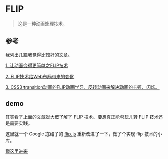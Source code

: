 # FLIP

> 这是一种动画处理技术。

## 参考

我列出几篇我觉得比较好的文章。

[1. 让动画变得更简单之FLIP技术](https://juejin.im/post/5c5258ffe51d45299a08e012)

[2. FLIP技术给Web布局带来的变化](https://www.w3cplus.com/javascript/animating-layouts-with-the-flip-technique.html)

[3. CSS3 transition动画的FLIP动画学习，反转动画来解决动画的卡顿，闪烁。](http://www.webfront-js.com/articaldetail/98.html)

## demo

其实看了上面的文章就大概了解了 FLIP 技术。要想真正能够玩儿转 FLIP 技术还是需要实践。

这里就一个 Google 冻结了的 [flip.js](https://github.com/googlearchive/flipjs) 重新改进了一下，做了个实现 flip 技术的小库。

[戳这里进来](./learn-flip)